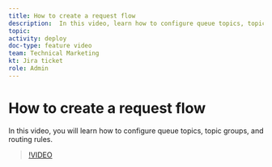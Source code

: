 ```yaml
---
title: How to create a request flow
description:  In this video, learn how to configure queue topics, topic groups, and routing rules.
topic:
activity: deploy
doc-type: feature video
team: Technical Marketing
kt: Jira ticket
role: Admin
---
```

# How to create a request flow

In this video, you will learn how to configure queue topics, topic groups, and routing rules.

>[!VIDEO](https://video.tv.adobe.com/v/335223/?quality=12)
